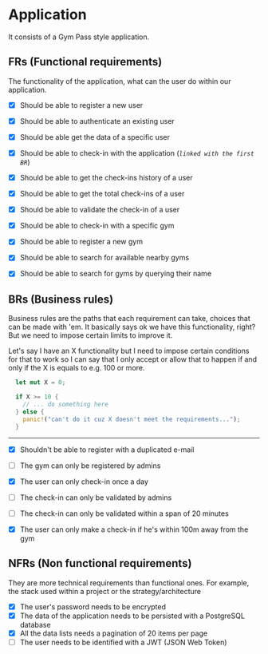 # Application

It consists of a Gym Pass style application.

## FRs (Functional requirements)

The functionality of the application, what can the user do within our application.

- [x] Should be able to register a new user
- [x] Should be able to authenticate an existing user
- [x] Should be able get the data of a specific user

- [x] Should be able to check-in with the application (_`linked with the first BR`_)
- [x] Should be able to get the check-ins history of a user
- [x] Should be able to get the total check-ins of a user
- [x] Should be able to validate the check-in of a user
- [x] Should be able to check-in with a specific gym

- [x] Should be able to register a new gym
- [x] Should be able to search for available nearby gyms
- [x] Should be able to search for gyms by querying their name

## BRs (Business rules)

Business rules are the paths that each requirement can take, choices that can be made with 'em. It basically says ok we have this functionality, right? But we need to impose certain limits to improve it.

Let's say I have an X functionality but I need to impose certain conditions for that to work so I can say that I only accept or allow that to happen if and only if the X is equals to e.g. 100 or more.

```rust
  let mut X = 0;

  if X >= 10 {
    // ... do something here
  } else {
    panic!("can't do it cuz X doesn't meet the requirements...");
  }
```

---

- [x] Shouldn't be able to register with a duplicated e-mail

- [ ] The gym can only be registered by admins

- [x] The user can only check-in once a day
- [ ] The check-in can only be validated by admins
- [ ] The check-in can only be validated within a span of 20 minutes
- [x] The user can only make a check-in if he's within 100m away from the gym

## NFRs (Non functional requirements)

They are more technical requirements than functional ones. For example, the stack used within a project or the strategy/architecture

- [x] The user's password needs to be encrypted
- [x] The data of the application needs to be persisted with a PostgreSQL database
- [x] All the data lists needs a pagination of 20 items per page
- [ ] The user needs to be identified with a JWT (JSON Web Token)
